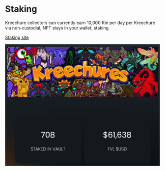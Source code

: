 # Staking

Kreechure collectors can currently earn 10,000 Kin per day per Kreechure via non-custodial, NFT stays in your wallet, staking.

[Staking site](https://diamondvaults.io/vault/kreechures\_staking)

![](.gitbook/assets/Staking.png)
